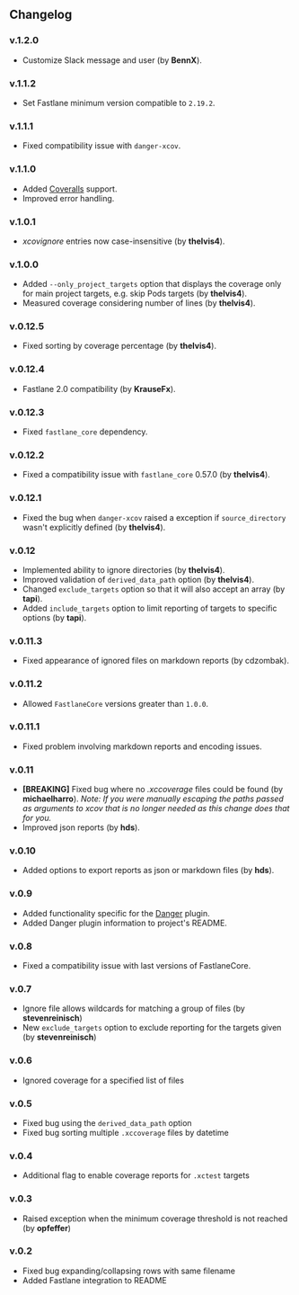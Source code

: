 ## Changelog

### v.1.2.0
* Customize Slack message and user (by **BennX**).

### v.1.1.2
* Set Fastlane minimum version compatible to `2.19.2`.

### v.1.1.1
* Fixed compatibility issue with `danger-xcov`.

### v.1.1.0
* Added [Coveralls](https://coveralls.io) support.
* Improved error handling.

### v.1.0.1
* *xcovignore* entries now case-insensitive (by **thelvis4**).

### v.1.0.0
* Added `--only_project_targets` option that displays the coverage only for main project targets, e.g. skip Pods targets 
(by **thelvis4**).
* Measured coverage considering number of lines (by **thelvis4**).

### v.0.12.5
* Fixed sorting by coverage percentage (by **thelvis4**).

### v.0.12.4
* Fastlane 2.0 compatibility (by **KrauseFx**).

### v.0.12.3
* Fixed `fastlane_core` dependency.

### v.0.12.2
* Fixed a compatibility issue with `fastlane_core` 0.57.0 (by **thelvis4**).

### v.0.12.1
* Fixed the bug when `danger-xcov` raised a exception if `source_directory` wasn't explicitly defined (by **thelvis4**).

### v.0.12
* Implemented ability to ignore directories (by **thelvis4**).
* Improved validation of `derived_data_path` option (by **thelvis4**).
* Changed `exclude_targets` option so that it will also accept an array (by **tapi**).
* Added `include_targets` option to limit reporting of targets to specific options (by **tapi**).

### v.0.11.3
* Fixed appearance of ignored files on markdown reports (by cdzombak).

### v.0.11.2
* Allowed `FastlaneCore` versions greater than `1.0.0`.

### v.0.11.1
* Fixed problem involving markdown reports and encoding issues.

### v.0.11
* **[BREAKING]** Fixed bug where no *.xccoverage* files could be found (by **michaelharro**). *Note: If you
were manually escaping the paths passed as arguments to xcov that is no longer needed as this change does
that for you.*
* Improved json reports (by **hds**).

### v.0.10
* Added options to export reports as json or markdown files (by **hds**).

### v.0.9
* Added functionality specific for the [Danger]() plugin.
* Added Danger plugin information to project's README.

### v.0.8
* Fixed a compatibility issue with last versions of FastlaneCore.

### v.0.7
* Ignore file allows wildcards for matching a group of files (by **stevenreinisch**)
* New `exclude_targets` option to exclude reporting for the targets given (by **stevenreinisch**)

### v.0.6
* Ignored coverage for a specified list of files

### v.0.5
* Fixed bug using the `derived_data_path` option
* Fixed bug sorting multiple `.xccoverage` files by datetime

### v.0.4
* Additional flag to enable coverage reports for `.xctest` targets

### v.0.3
* Raised exception when the minimum coverage threshold is not reached (by **opfeffer**)

### v.0.2
* Fixed bug expanding/collapsing rows with same filename
* Added Fastlane integration to README
